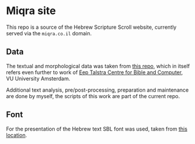 # Miqra site

This repo is a source of the Hebrew Scripture Scroll website, currently served via the `miqra.co.il` domain.

## Data

The textual and morphological data was taken from [this repo](https://github.com/ETCBC/bhsa),
which in itself refers even further to work of [Eep Talstra Centre for Bible and Computer](http://etcbc.nl), VU University Amsterdam.

Additional text analysis, pre/post-processing, preparation and maintenance are done by myself, the scripts of this work are part of the current repo.

## Font

For the presentation of the Hebrew text SBL font was used, taken from [this location](https://www.sbl-site.org/educational/biblicalfonts.aspx).